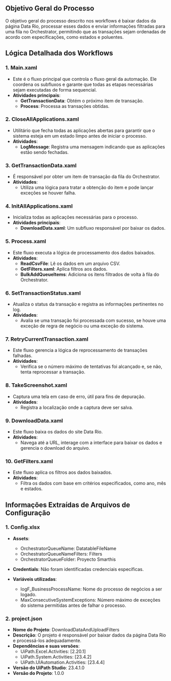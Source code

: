 ## Objetivo Geral do Processo
O objetivo geral do processo descrito nos workflows é baixar dados da página Data Rio, processar esses dados e enviar informações filtradas para uma fila no Orchestrator, permitindo que as transações sejam ordenadas de acordo com especificações, como estados e poluentes.

## Lógica Detalhada dos Workflows
### 1. **Main.xaml**
- Este é o fluxo principal que controla o fluxo geral da automação. Ele coordena os subfluxos e garante que todas as etapas necessárias sejam executadas de forma sequencial.
- **Atividades principais**:
  - **GetTransactionData**: Obtém o próximo item de transação.
  - **Process**: Processa as transações obtidas.

### 2. **CloseAllApplications.xaml**
- Utilitário que fecha todas as aplicações abertas para garantir que o sistema esteja em um estado limpo antes de iniciar o processo.
- **Atividades**:
  - **LogMessage**: Registra uma mensagem indicando que as aplicações estão sendo fechadas.

### 3. **GetTransactionData.xaml**
- É responsável por obter um item de transação da fila do Orchestrator.
- **Atividades**:
  - Utiliza uma lógica para tratar a obtenção do item e pode lançar exceções se houver falha.

### 4. **InitAllApplications.xaml**
- Inicializa todas as aplicações necessárias para o processo.
- **Atividades principais**:
  - **DownloadData.xaml**: Um subfluxo responsável por baixar os dados.

### 5. **Process.xaml**
- Este fluxo executa a lógica de processamento dos dados baixados.
- **Atividades**:
  - **ReadCsvFile**: Lê os dados em um arquivo CSV.
  - **GetFilters.xaml**: Aplica filtros aos dados.
  - **BulkAddQueueItems**: Adiciona os itens filtrados de volta à fila do Orchestrator.

### 6. **SetTransactionStatus.xaml**
- Atualiza o status da transação e registra as informações pertinentes no log.
- **Atividades**:
  - Avalia se uma transação foi processada com sucesso, se houve uma exceção de regra de negócio ou uma exceção do sistema.

### 7. **RetryCurrentTransaction.xaml**
- Este fluxo gerencia a lógica de reprocessamento de transações falhadas.
- **Atividades**:
  - Verifica se o número máximo de tentativas foi alcançado e, se não, tenta reprocessar a transação.

### 8. **TakeScreenshot.xaml**
- Captura uma tela em caso de erro, útil para fins de depuração.
- **Atividades**:
  - Registra a localização onde a captura deve ser salva.

### 9. **DownloadData.xaml**
- Este fluxo baixa os dados do site Data Rio.
- **Atividades**:
  - Navega até a URL, interage com a interface para baixar os dados e gerencia o download do arquivo.

### 10. **GetFilters.xaml**
- Este fluxo aplica os filtros aos dados baixados.
- **Atividades**:
  - Filtra os dados com base em critérios especificados, como ano, mês e estados.

## Informações Extraídas de Arquivos de Configuração
### 1. **Config.xlsx**
- **Assets**:
  - OrchestratorQueueName: DatatableFileName
  - OrchestratorQueueNameFilters: Filters
  - OrchestratorQueueFolder: Proyecto Smarthis
  
- **Credentials**: Não foram identificadas credenciais específicas.
- **Variáveis utilizadas**:
  - logF_BusinessProcessName: Nome do processo de negócios a ser logado.
  - MaxConsecutiveSystemExceptions: Número máximo de exceções do sistema permitidas antes de falhar o processo.

### 2. **project.json**
- **Nome do Projeto**: DownloadDataAndUploadFilters
- **Descrição**: O projeto é responsável por baixar dados da página Data Rio e processá-los adequadamente.
- **Dependências e suas versões**:
  - UiPath.Excel.Activities: [2.20.1]
  - UiPath.System.Activities: [23.4.2]
  - UiPath.UIAutomation.Activities: [23.4.4]
- **Versão do UiPath Studio**: 23.4.1.0
- **Versão do Projeto**: 1.0.0
```